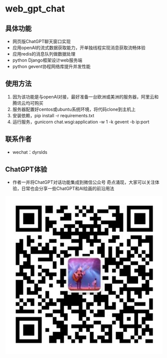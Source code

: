 # web_gpt_chat

## 具体功能

- 网页版ChatGPT聊天窗口实现 
- 应用openAI的流式数据获取能力，开单独线程实现消息获取流畅体验
- 应用redis的消息队列做数据处理
- python Django框架设计web服务端
- python gevent协程网络库提升并发性能


## 使用方法

1. 因为该功能是与openAI对接，最好准备一台欧洲或美洲的服务器，阿里云和腾讯云均可购买
2. 服务器配置好centos或ubuntu系统环境，将代码clone到主机上
3. 安装依赖，pip install -r requirements.txt
4. 运行服务，gunicorn chat.wsgi:application -w 1 -k gevent -b ip:port

## 联系作者
- wechat：dyrslds

## ChatGPT体验
- 作者一并将ChatGPT对话功能集成到微信公众号 奇点涌现，大家可以关注体验，日常也会分享一些ChatGPT和AI绘画的前沿用法

![avatar](png/奇点涌现.png)

